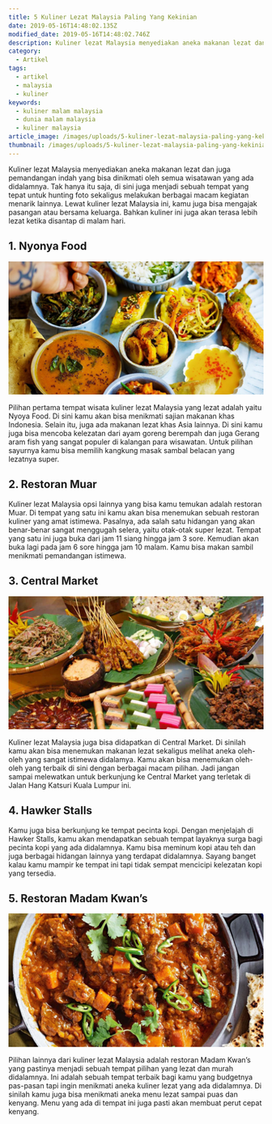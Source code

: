 ```yaml
---
title: 5 Kuliner Lezat Malaysia Paling Yang Kekinian
date: 2019-05-16T14:48:02.135Z
modified_date: 2019-05-16T14:48:02.746Z
description: Kuliner lezat Malaysia menyediakan aneka makanan lezat dan juga pemandangan indah yang bisa dinikmati oleh semua wisatawan yang ada didalamnya.
category:
  - Artikel
tags:
  - artikel
  - malaysia
  - kuliner
keywords:
  - kuliner malam malaysia
  - dunia malam malaysia
  - kuliner malaysia
article_image: /images/uploads/5-kuliner-lezat-malaysia-paling-yang-kekinian-3.jpg
thumbnail: /images/uploads/5-kuliner-lezat-malaysia-paling-yang-kekinian-3-002.jpg
---
```

Kuliner lezat Malaysia menyediakan aneka makanan lezat dan juga pemandangan indah yang bisa dinikmati oleh semua wisatawan yang ada didalamnya. Tak hanya itu saja, di sini juga menjadi sebuah tempat yang tepat untuk hunting foto sekaligus melakukan berbagai macam kegiatan menarik lainnya. Lewat kuliner lezat Malaysia ini, kamu juga bisa mengajak pasangan atau bersama keluarga. Bahkan kuliner ini juga akan terasa lebih lezat ketika disantap di malam hari.



## 1. Nyonya Food

![5 Kuliner Lezat Malaysia Paling Yang Kekinian](/images/uploads/5-kuliner-lezat-malaysia-paling-yang-kekinian-3.jpg)

Pilihan pertama tempat wisata kuliner lezat Malaysia yang lezat adalah yaitu Nyoya Food. Di sini kamu akan bisa menikmati sajian makanan khas Indonesia. Selain itu, juga ada makanan lezat khas Asia lainnya. Di sini kamu juga bisa mencoba kelezatan dari ayam goreng berempah dan juga Gerang aram fish yang sangat populer di kalangan para wisawatan. Untuk pilihan sayurnya kamu bisa memilih kangkung masak sambal belacan yang lezatnya super.



## 2. Restoran Muar

Kuliner lezat Malaysia opsi lainnya yang bisa kamu temukan adalah restoran Muar. Di tempat yang satu ini kamu akan bisa menemukan sebuah restoran kuliner yang amat istimewa. Pasalnya, ada salah satu hidangan yang akan benar-benar sangat menggugah selera, yaitu otak-otak super lezat. Tempat yang satu ini juga buka dari jam 11 siang hingga jam 3 sore. Kemudian akan buka lagi pada jam 6 sore hingga jam 10 malam. Kamu bisa makan sambil menikmati pemandangan istimewa.



## 3. Central Market

![5 Kuliner Lezat Malaysia Paling Yang Kekinian](/images/uploads/5-kuliner-lezat-malaysia-paling-yang-kekinian-2.jpg)

Kuliner lezat Malaysia juga bisa didapatkan di Central Market. Di sinilah kamu akan bisa menemukan makanan lezat sekaligus melihat aneka oleh-oleh yang sangat istimewa didalamya. Kamu akan bisa menemukan oleh-oleh yang terbaik di sini dengan berbagai macam pilihan. Jadi jangan sampai melewatkan untuk berkunjung ke Central Market yang terletak di Jalan Hang Katsuri Kuala Lumpur ini.



## 4. Hawker Stalls

Kamu juga bisa berkunjung ke tempat pecinta kopi. Dengan menjelajah di Hawker Stalls, kamu akan mendapatkan sebuah tempat layaknya surga bagi pecinta kopi yang ada didalamnya. Kamu bisa meminum kopi atau teh dan juga berbagai hidangan lainnya yang terdapat didalamnya. Sayang banget kalau kamu mampir ke tempat ini tapi tidak sempat mencicipi kelezatan kopi yang tersedia.



## 5. Restoran Madam Kwan’s

![5 Kuliner Lezat Malaysia Paling Yang Kekinian](/images/uploads/5-kuliner-lezat-malaysia-paling-yang-kekinian-1.jpg)

Pilihan lainnya dari kuliner lezat Malaysia adalah restoran Madam Kwan’s yang pastinya menjadi sebuah tempat pilihan yang lezat dan murah didalamnya. Ini adalah sebuah tempat terbaik bagi kamu yang budgetnya pas-pasan tapi ingin menikmati aneka kuliner lezat yang ada didalamnya. Di sinilah kamu juga bisa menikmati aneka menu lezat sampai puas dan kenyang. Menu yang ada di tempat ini juga pasti akan membuat perut cepat kenyang.
